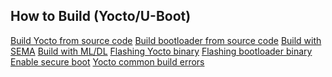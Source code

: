 <link rel="stylesheet" type="text/css" href="custom.css">

<h2>How to Build (Yocto/U-Boot)</h2>

<div class="button-container">
    <a href="https://your-link.com/yocto-source" class="button">Build Yocto from source code</a>
    <a href="https://your-link.com/bootloader-source" class="button">Build bootloader from source code</a>
    <a href="https://your-link.com/sema" class="button">Build with SEMA</a>
    <a href="https://your-link.com/ml-dl" class="button">Build with ML/DL</a>
    <a href="https://your-link.com/flashing-yocto" class="button">Flashing Yocto binary</a>
    <a href="https://your-link.com/flashing-bootloader" class="button">Flashing bootloader binary</a>
    <a href="https://your-link.com/secure-boot" class="button">Enable secure boot</a>
    <a href="https://your-link.com/yocto-errors" class="button">Yocto common build errors</a>
</div>
